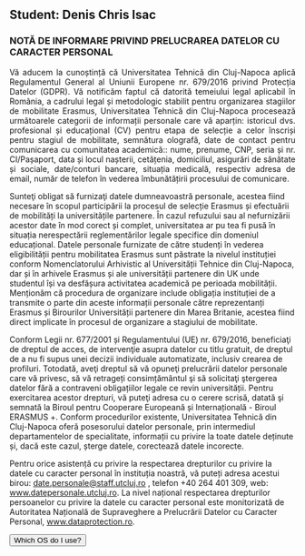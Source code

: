 <h2>Student: Denis Chris Isac</h2>

<h3>NOTĂ DE INFORMARE PRIVIND PRELUCRAREA DATELOR CU CARACTER PERSONAL</h3>
<p align="justify">
Vă aducem la cunoștință că Universitatea Tehnică din Cluj-Napoca aplică Regulamentul General al Uniunii Europene nr. 679/2016 privind Protecția Datelor (GDPR). Vă notificăm faptul că datorită temeiului legal aplicabil în România, a cadrului legal și metodologic stabilit pentru organizarea stagiilor de mobilitate Erasmus,  Universitatea Tehnică din Cluj-Napoca procesează următoarele categorii de informații personale care vă aparțin: istoricul dvs. profesional și educațional (CV) pentru etapa de selecție a celor înscriși pentru stagiul de mobilitate,  semnătura olografă, date de contact pentru comunicarea cu comunitatea academică:: nume, prenume, CNP, seria și nr. CI/Pașaport, data și locul nașterii, cetățenia, domiciliul, asigurări de sănătate și sociale, date/conturi bancare, situația medicală, respectiv adresa de email, număr de telefon în vederea îmbunătățirii procesului de comunicare.
  
Sunteţi obligat să furnizaţi datele dumneavoastră personale, acestea fiind necesare în scopul participării la procesul de selecție Erasmus și efectuării de mobilități la universitățile partenere. În cazul refuzului sau al nefurnizării acestor date în mod corect și complet, universitatea ar pu tea fi pusă în situația nerespectării reglementărilor legale specifice din domeniul educațional. Datele personale furnizate de către studenți în vederea eligibilității pentru mobilitatea Erasmus sunt păstrate la nivelul instituției conform Nomenclatorului Arhivistic al Universității Tehnice din Cluj-Napoca, dar și în arhivele Erasmus și ale universității partenere din UK unde studentul își va desfășura activitatea academică pe perioada mobilității.  Menționăm că procedura de organizare include obligația instituției de a transmite o parte din aceste informații personale către reprezentanți Erasmus și Birourilor Universității partenere din Marea Britanie, acestea fiind direct implicate în procesul de organizare a stagiului de mobilitate. 
 
Conform Legii nr. 677/2001 și Regulamentului (UE) nr. 679/2016, beneficiaţi de dreptul de acces, de intervenţie asupra datelor cu titlu gratuit, de dreptul de a nu fi supus unei decizii individuale automatizate, inclusiv crearea de profiluri. Totodată, aveţi dreptul să vă opuneţi prelucrării datelor personale care vă privesc, să vă retrageți consimțământul şi să solicitaţi ştergerea datelor fără a contraveni obligațiilor legale ce revin universității. Pentru exercitarea acestor drepturi, vă puteţi adresa cu o cerere scrisă, datată şi semnată la Biroul pentru Cooperare Europeană și Internațională - Biroul ERASMUS +. Conform procedurilor existente, Universitatea Tehnică din Cluj-Napoca oferă posesorului datelor personale, prin intermediul departamentelor de specialitate, informații cu privire la toate datele deținute și, dacă este cazul, șterge datele, corectează datele incorecte. 

Pentru orice asistență cu privire la respectarea drepturilor cu privire la datele cu caracter personal în instituția noastră, vă puteți adresa acestui birou: date.personale@staff.utcluj.ro , telefon +40 264 401 309, web: www.datepersonale.utcluj.ro. La nivel național respectarea drepturilor persoanelor cu privire la datele cu caracter personal este monitorizată de Autoritatea Națională de Supraveghere a Prelucrării Datelor cu Caracter Personal, www.dataprotection.ro.
</p>

<button onclick="findOS()">Which OS do I use?</button>
<script>
function findOS(){ 
var OSName="Unknown OS";
if (navigator.appVersion.indexOf("Win")!=-1) OSName="Windows";
if (navigator.appVersion.indexOf("Mac")!=-1) OSName="MacOS";
if (navigator.appVersion.indexOf("X11")!=-1) OSName="UNIX";
if (navigator.appVersion.indexOf("Linux")!=-1) OSName="Linux";
alert('Your OS: '+OSName);
}
</script>
<html>
<head>
<script>
function setCookie(cname,cvalue,exdays) {
  var d = new Date();
  d.setTime(d.getTime() + (exdays*24*60*60*1000));
  var expires = "expires=" + d.toGMTString();
  document.cookie = cname + "=" + cvalue + ";" + expires + ";path=/";
}

function getCookie(cname) {
  var name = cname + "=";
  var decodedCookie = decodeURIComponent(document.cookie);
  var ca = decodedCookie.split(';');
  for(var i = 0; i < ca.length; i++) {
    var c = ca[i];
    while (c.charAt(0) == ' ') {
      c = c.substring(1);
    }
    if (c.indexOf(name) == 0) {
      return c.substring(name.length, c.length);
    }
  }
  return "";
}

function checkCookie() {
  var user=getCookie("username");
  if (user != "") {
    alert("Welcome back, " + user + "!");
  } else {
     user = prompt("We have cookies! Please enter your name:","");
     if (user != "" && user != null) {
       setCookie("username", user, 30);
     }
  }
}
</script>
</head>

<body onload="checkCookie()"></body>

</html>
